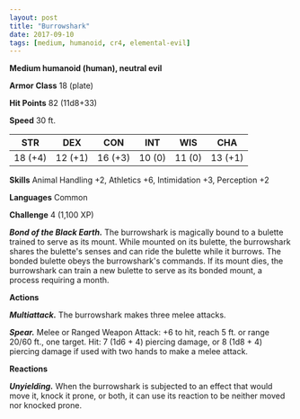 ```yaml
---
layout: post
title: "Burrowshark"
date: 2017-09-10
tags: [medium, humanoid, cr4, elemental-evil]
---
```


**Medium humanoid (human), neutral evil**

**Armor Class** 18 (plate)

**Hit Points** 82 (11d8+33)

**Speed** 30 ft.

|   STR   |   DEX   |   CON   |   INT   |   WIS   |   CHA   |
|:-----:|:-----:|:-----:|:-----:|:-----:|:-----:|
| 18 (+4) | 12 (+1) | 16 (+3) | 10 (0) | 11 (0) | 13 (+1) |

**Skills** Animal Handling +2, Athletics +6, Intimidation +3, Perception +2

**Languages** Common

**Challenge** 4 (1,100 XP)

***Bond of the Black Earth.*** The burrowshark is magically bound to a bulette trained to serve as its mount. While mounted on its bulette, the burrowshark shares the bulette's senses and can ride the bulette while it burrows. The bonded bulette obeys the burrowshark's commands. If its mount dies, the burrowshark can train a new bulette to serve as its bonded mount, a process requiring a month.

**Actions**

***Multiattack.*** The burrowshark makes three melee attacks.

***Spear.*** Melee or Ranged Weapon Attack: +6 to hit, reach 5 ft. or range 20/60 ft., one target. Hit: 7 (1d6 + 4) piercing damage, or 8 (1d8 + 4) piercing damage if used with two hands to make a melee attack.

**Reactions**

***Unyielding.*** When the burrowshark is subjected to an effect that would move it, knock it prone, or both, it can use its reaction to be neither moved nor knocked prone.

